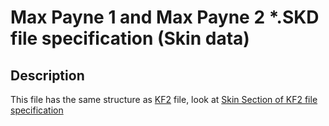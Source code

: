 # Max Payne 1 and Max Payne 2 *.SKD file specification (Skin data)

## Description

This file has the same structure as [KF2](KF2.MD) file, look at [Skin Section of KF2 file specification](KF2.MD#skin)